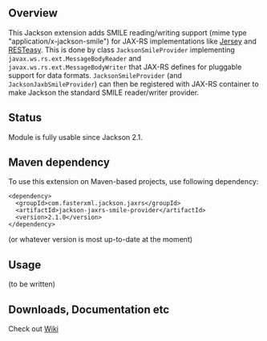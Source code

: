 ## Overview

This Jackson extension adds SMILE reading/writing support (mime type "application/x-jackson-smile") for JAX-RS implementations like [Jersey](http://jersey.java.net/) and [RESTeasy](http://www.jboss.org/resteasy).
This is done by class `JacksonSmileProvider` implementing `javax.ws.rs.ext.MessageBodyReader` and `javax.ws.rs.ext.MessageBodyWriter` that JAX-RS defines for pluggable support for data formats. 
`JacksonSmileProvider` (and `JacksonJaxbSmileProvider`) can then be registered with JAX-RS container to make Jackson the standard SMILE reader/writer provider.

## Status

Module is fully usable since Jackson 2.1.

## Maven dependency

To use this extension on Maven-based projects, use following dependency:

    <dependency>
      <groupId>com.fasterxml.jackson.jaxrs</groupId>
      <artifactId>jackson-jaxrs-smile-provider</artifactId>
      <version>2.1.0</version>
    </dependency>

(or whatever version is most up-to-date at the moment)

## Usage

(to be written)

## Downloads, Documentation etc

Check out [Wiki](/FasterXML/jackson-jaxrs-smile-provider/wiki)

